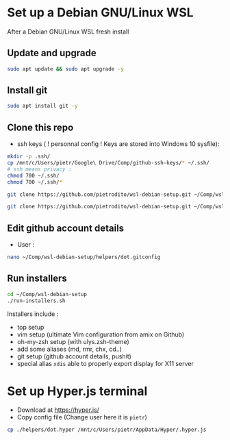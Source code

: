 # Set up a Debian GNU/Linux WSL
After a Debian GNU/Linux WSL fresh install

## Update and upgrade
```bash
sudo apt update && sudo apt upgrade -y
```

## Install git
```bash
sudo apt install git -y
```

## Clone this repo

* ssh keys ( ! personnal config ! Keys are stored into Windows 10 sysfile):
```bash
mkdir -p .ssh/
cp /mnt/c/Users/pietr/Google\ Drive/Comp/github-ssh-keys/* ~/.ssh/
# ssh means privacy :
chmod 700 ~/.ssh/
chmod 700 ~/.ssh/*
```
```bash
git clone https://github.com/pietrodito/wsl-debian-setup.git ~/Comp/wsl-debian-setup
```

```bash
git clone https://github.com/pietrodito/wsl-debian-setup.git ~/Comp/wsl-debian-setup
```

## Edit github account details
* User :
```bash
nano ~/Comp/wsl-debian-setup/helpers/dot.gitconfig
```




## Run installers
```bash
cd ~/Comp/wsl-debian-setup
./run-installers.sh
```
Installers include :
* top setup
* vim setup (ultimate Vim configuration from amix on Github)
* oh-my-zsh setup (with ulys.zsh-theme)
* add some aliases (md, rmr, chx, cd..)
* git setup (github account details, pushit)
* special alias ``xdis`` able to properly export display for X11 server

# Set up Hyper.js terminal
* Download at https://hyper.is/
* Copy config file (Change user here it is ``pietr``)
```bash
cp ./helpers/dot.hyper /mnt/c/Users/pietr/AppData/Hyper/.hyper.js
```


